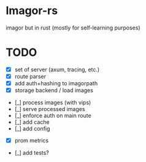 
# Imagor-rs

imagor but in rust (mostly for self-learning purposes)

# TODO

- [x] set of server (axum, tracing, etc.)
- [x] route parser
- [x] add auth+hashing to imagorpath
- [x] storage backend / load images
- [_] process images (with vips)
- [_] serve processed images
- [_] enforce auth on main route
- [_] add cache
- [_] add config
- [x] prom metrics
- [_] add tests?
